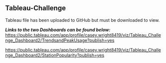 ## Tableau-Challenge

Tableau file has been uploaded to GitHub but must be downloaded to view. 

***Links to the two Dashboards can be found below:***
https://public.tableau.com/app/profile/casey.wright8419/viz/Tableau_Challenge_Dashboard2/TrendsandPeakUsage?publish=yes

https://public.tableau.com/app/profile/casey.wright8419/viz/Tableau_Challenge_Dashboard2/StationPopularity?publish=yes
